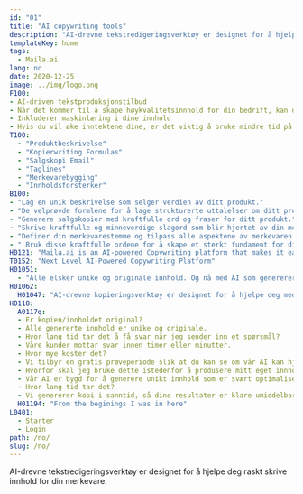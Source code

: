 ```yaml
---
id: "01"
title: "AI copywriting tools"
description: "AI-drevne tekstredigeringsverktøy er designet for å hjelpe deg raskt skrive innhold for din merkevare."
templateKey: home
tags:
  - Maila.ai
lang: no
date: 2020-12-25
image: ../img/logo.png
F100:
- AI-driven tekstproduksjonstilbud
- Når det kommer til å skape høykvalitetsinnhold for din bedrift, kan det noen ganger være vanskelig å vite hvor du skal starte. Du kan ikke ha tid eller ressurser til å gjøre det selv, og å hyre en profesjonell skribent kan være dyrt. AI-drevne tekstproduksjonstilbud som kan hjelpe deg med å skape profesjonelt kvalitetsinnhold raskt og enkelt.
- Inkluderer maskinlæring i dine innhold
- Hvis du vil øke inntektene dine, er det viktig å bruke mindre tid på å oppdage og brainstorme, og mer tid på å produsere resultater. Maskinlæring kan hjelpe å forbedre kvaliteten og nøyaktigheten av ditt innhold. Ved å inkludere maskinlæringsalgoritmer i din redaksjonsprosess, kan du være trygg på at innholdet ditt er konsekvent med merkevaren din.
T100:
  - "Produktbeskrivelse"
  - "Kopierwriting Formulas"
  - "Salgskopi Email"
  - "Taglines"
  - "Merkevarebygging"
  - "Innholdsforsterker"
B100: 
- "Lag en unik beskrivelse som selger verdien av ditt produkt."
- "De velprøvde formlene for å lage strukturerte uttalelser om ditt produkt."
- "Generere salgskopier med kraftfulle ord og fraser for ditt produkt."
- "Skrive kraftfulle og minneverdige slagord som blir hjertet av din merkevare."
- "Definer din merkevarestemme og tilpass alle aspektene av merkevaren for å kommunisere dets styrker og verdier."
- " Bruk disse kraftfulle ordene for å skape et sterkt fundament for ditt innholdslandingssider."
H0121: "Maila.ai is an AI-powered Copywriting platform that makes it easy to produce high-quality content. From blogs and website copy to email newsletters. Our platform helps you to speed up your writing process."
T0152: "Next Level AI-Powered Copywriting Platform"
H01051:
  - "Alle elsker unike og originale innhold. Og nå med AI som genererer originale innhold for nettstedet ditt, er det enklere å skille seg ut fra konkurrentene dine.."
H01062:
  H01047: "AI-drevne kopieringsverktøy er designet for å hjelpe deg med å skrive mer interessante"
H0118:
  A0117q:
  - Er kopien/innholdet original?
  - Alle genererte innhold er unike og originale.
  - Hvor lang tid tar det å få svar når jeg sender inn et spørsmål?
  - Våre kunder mottar svar innen timer eller minutter.
  - Hvor mye koster det?
  - Vi tilbyr en gratis prøveperiode slik at du kan se om vår AI kan hjelpe deg med å produsere godt innhold.
  - Hvorfor skal jeg bruke dette istedenfor å produsere mitt eget innhold?
  - Vår AI er bygd for å generere unikt innhold som er svært optimalisert for hver enkelt søkeord som du angir. Dette gir deg fleksibilitet i dine innholdsproduksjonsanstrengelser, slik at du kan fokusere på andre aspekter av din bedrift.
  - Hvor lang tid tar det?
  - Vi genererer kopi i sanntid, så dine resultater er klare umiddelbart. Som vår kopigenerasjonsmaskin er helt automatisert, tillater det oss også å skalere vår utgave etter dine behov.
  H01194: "From the beginings I was in here"
L0401:
  - Starter
  - Login
path: /no/
slug: /no/
---
```



AI-drevne tekstredigeringsverktøy er designet for å hjelpe deg raskt skrive innhold for din merkevare.
